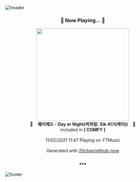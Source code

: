 ![header](https://capsule-render.vercel.app/api?type=wave&height=170&section=header&text=Hi.%20I'm%20SHIFT&fontColor=090707&fontAlignX=45&fontAlignY=65&fontSize=100)

<h3 align="center">🎵 Now Playing... 🎵</h3>
<p align="center">
  <a href="https://music.youtube.com/watch?v=ZdMugvYeCIQ">
    <img width="300" src="https://lh3.googleusercontent.com/27dcyIEkO-IURdBoJUxRuK4-7jvOl97jwZZwP8o2MDQ1u1NzceB2WbVVr8u9KhwAHhMaEOOd5Tdo_HE">
  </a>
  <br>
  🎵&nbsp&nbsp&nbsp <b>웨이체드 - Day or Night(피처링: Sik-K(식케이))</b> &nbsp&nbsp&nbsp🎵
  <br>
  included in <b>[ COMFY ]</b>
  
  <br />
  <br />
  11/02/2021 11:47 Playing on YTMusic
  <br />
  <br />
  Generated with <a href="https://github.com/20chan/github-now">20chan/github-now</a>
</p>

<h3 align="center">•••</h3>

![footer](https://capsule-render.vercel.app/api?type=wave&height=150&section=footer)
